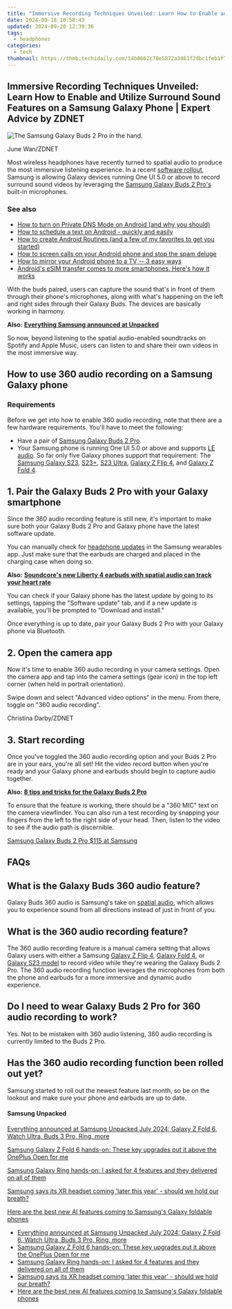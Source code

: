 ```yaml
---
title: "Immersive Recording Techniques Unveiled: Learn How to Enable and Utilize Surround Sound Features on a Samsung Galaxy Phone | Expert Advice by ZDNET"
date: 2024-09-18 10:58:43
updated: 2024-09-20 12:39:36
tags:
  - headphones
categories:
  - tech
thumbnail: https://thmb.techidaily.com/14b0662c78e5872a3461f2dbc1feb1f76e4bd1f2823265595248b4cc420c76ab.jpg
---
```


## Immersive Recording Techniques Unveiled: Learn How to Enable and Utilize Surround Sound Features on a Samsung Galaxy Phone | Expert Advice by ZDNET

![The Samsung Galaxy Buds 2 Pro in the hand.](https://www.zdnet.com/a/img/resize/2573d10966b738ff46bf28e75564e2106fc82cad/2022/08/09/8cbb31b1-248c-41b3-a87c-14c9d1c8a61a/samsung-galaxy-buds-pro-bora-purple.jpg?auto=webp&width=1280)

June Wan/ZDNET

Most wireless headphones have recently turned to spatial audio to produce the most immersive listening experience. In a recent [software rollout](https://www.cnet.com/tech/mobile/samsung-galaxy-buds-2-pro-add-360-audio-recording-for-video-capture/), Samsung is allowing Galaxy devices running One UI 5.0 or above to record surround sound videos by leveraging the [Samsung Galaxy Buds 2 Pro's](https://shop-links.co/link/?url=https%3A%2F%2Fwww.samsung.com%2Fus%2Fmobile%2Faudio%2Fheadphones%2Fgalaxy-buds2-pro-white-sm-r510nzwaxar%2F%3Fcid%3Dsem-mktg-pfs-aacc-us-google-na-08262022-170244-%26ds_e%3DGOOGLE-cr%3A0-pl%3A341636929-%26ds_c%3DFF%7ECore_CN%7Encme%2BGB2P_PH%7Eon_MK%7Eusnat_BS%7Eme_PR%7Ewiaud_SB%7Egalbud_FS%7Elo_CA%7Ekew_KS%7Eba_MT%7Ephrase-%26ds_ag%3DAG%7ECore-PANDA_MK%7Eusnat_AT%7Eta_MD%7Eh_PK%7Eroah_PB%7Egoogle_AI%7Eyes_TG%7Ecrm_SA%7Ecro-%26ds_k%3Dgalaxy%2Bbuds%26gclid%3DCjwKCAiA_vKeBhAdEiwAFb_nrdxDonjvh7f4W7jyUq1GP0xSq90pzKM10R6mPEM6wGb2TsD59LZg4hoClPMQAvD_BwE%26gclsrc%3Daw.ds&publisher_slug=itechdaily19598&exclusive=1) built-in microphones.

### See also

* [How to turn on Private DNS Mode on Android (and why you should)](https://www.zdnet.com/article/how-to-turn-on-private-dns-mode-on-android-and-why-you-should/)
* [How to schedule a text on Android - quickly and easily](https://www.zdnet.com/article/how-to-schedule-a-text-on-android/)
* [How to create Android Routines (and a few of my favorites to get you started)](https://www.zdnet.com/article/how-to-create-android-routines-and-a-few-of-my-favorites-to-get-you-started/)
* [How to screen calls on your Android phone and stop the spam deluge](https://www.zdnet.com/article/how-to-screen-calls-on-your-android-phone-and-stop-the-spam-deluge/)
* [How to mirror your Android phone to a TV -- 3 easy ways](https://www.zdnet.com/article/how-to-mirror-android-to-tv/)
* [Android's eSIM transfer comes to more smartphones. Here's how it works](https://www.zdnet.com/article/androids-esim-transfer-comes-to-more-smartphones-heres-how-it-works/)

With the buds paired, users can capture the sound that's in front of them through their phone's microphones, along with what's happening on the left and right sides through their Galaxy Buds. The devices are basically working in harmony.

**Also:** [**Everything Samsung announced at Unpacked**](https://www.zdnet.com/article/everything-samsung-announced-at-unpacked-2023/)

So now, beyond listening to the spatial audio-enabled soundtracks on Spotify and Apple Music, users can listen to and share their own videos in the most immersive way.

## How to use 360 audio recording on a Samsung Galaxy phone

### Requirements 

Before we get into how to enable 360 audio recording, note that there are a few hardware requirements. You'll have to meet the following:

* Have a pair of [Samsung Galaxy Buds 2 Pro](https://shop-links.co/link/?url=https%3A%2F%2Fwww.samsung.com%2Fus%2Fmobile%2Faudio%2Fheadphones%2Fgalaxy-buds2-pro-white-sm-r510nzwaxar%2F%3Fcid%3Dsem-mktg-pfs-aacc-us-google-na-08262022-170244-%26ds_e%3DGOOGLE-cr%3A0-pl%3A341636929-%26ds_c%3DFF%7ECore_CN%7Encme%2BGB2P_PH%7Eon_MK%7Eusnat_BS%7Eme_PR%7Ewiaud_SB%7Egalbud_FS%7Elo_CA%7Ekew_KS%7Eba_MT%7Ephrase-%26ds_ag%3DAG%7ECore-PANDA_MK%7Eusnat_AT%7Eta_MD%7Eh_PK%7Eroah_PB%7Egoogle_AI%7Eyes_TG%7Ecrm_SA%7Ecro-%26ds_k%3Dgalaxy%2Bbuds%26gclid%3DCjwKCAiA_vKeBhAdEiwAFb_nrdxDonjvh7f4W7jyUq1GP0xSq90pzKM10R6mPEM6wGb2TsD59LZg4hoClPMQAvD_BwE%26gclsrc%3Daw.ds&publisher_slug=itechdaily19598&exclusive=1).
* Your Samsung phone is running One UI 5.0 or above and supports [LE audio](https://www.qualcomm.com/products/features/bluetooth-le-audio#:~:text=A%3A%20LE%20Audio%20extends%20the,wireless%20audio%20devices%20can%20deliver.). So far only five Galaxy phones support that requirement: The [Samsung Galaxy S23](https://shop-links.co/link/?url=https%3A%2F%2Fwww.samsung.com%2Fus%2Fsmartphones%2Fgalaxy-s23%2Fbuy%2F%3Fcid%3Dsem-mktg-pfs-mob-us-google-na-02012023-141919-%26ds_e%3DGOOGLE-cr%3A0-pl%3A354741076-%26ds_c%3DFF%7ES23-Upper%2BFunnel_CN%7EHHP%2BS23_PH%7Elong_MK%7Eusnat_BS%7Emx_PR%7Esmart_SB%7Es23_FS%7Elo_CA%7Ekew_KS%7Eba_MT%7Eexact-%26ds_ag%3DAG%7ENew_MK%7Eusnat_AT%7Eta_MD%7Eh_PK%7Eroah_PB%7Egoogle_AI%7Eno_TG%7Emas_SA%7Emass-%26ds_k%3Dnew%2Bsamsung%2Bs23%26gclid%3DCjwKCAiA_vKeBhAdEiwAFb_nra_59NcnyNjk0V0GJYTZMpSv69zXMFzSx7eZrwtKpE7DOwh9KA9aiRoCH5oQAvD_BwE%26gclsrc%3Daw.ds&publisher_slug=itechdaily19598&exclusive=1), [S23+](https://shop-links.co/link/?url=https%3A%2F%2Fwww.samsung.com%2Fus%2Fsmartphones%2Fgalaxy-s23%2Fbuy%2F%3Fcid%3Dsem-mktg-pfs-mob-us-google-na-02012023-141919-%26ds_e%3DGOOGLE-cr%3A0-pl%3A354741076-%26ds_c%3DFF%7ES23-Upper%2BFunnel_CN%7EHHP%2BS23_PH%7Elong_MK%7Eusnat_BS%7Emx_PR%7Esmart_SB%7Es23_FS%7Elo_CA%7Ekew_KS%7Eba_MT%7Eexact-%26ds_ag%3DAG%7ENew_MK%7Eusnat_AT%7Eta_MD%7Eh_PK%7Eroah_PB%7Egoogle_AI%7Eno_TG%7Emas_SA%7Emass-%26ds_k%3Dnew%2Bsamsung%2Bs23%26gclid%3DCjwKCAiA_vKeBhAdEiwAFb_nra_59NcnyNjk0V0GJYTZMpSv69zXMFzSx7eZrwtKpE7DOwh9KA9aiRoCH5oQAvD_BwE%26gclsrc%3Daw.ds&publisher_slug=itechdaily19598&exclusive=1), [S23 Ultra](https://shop-links.co/link/?url=https%3A%2F%2Fwww.samsung.com%2Fus%2Fsmartphones%2Fgalaxy-s23-ultra%2Fbuy%2F&publisher_slug=itechdaily19598&exclusive=1), [Galaxy Z Flip 4](https://shop-links.co/link/?url=https%3A%2F%2Fwww.samsung.com%2Fus%2Fsmartphones%2Fgalaxy-z-flip4%2Fbuy%2Fgalaxy-z-flip4-256gb-unlocked-sm-f721uzaexaa%2F&publisher_slug=itechdaily19598&exclusive=1), and [Galaxy Z Fold 4](https://shop-links.co/link/?url=https%3A%2F%2Fwww.samsung.com%2Fus%2Fsmartphones%2Fgalaxy-z-fold4%2Fbuy%2Fgalaxy-z-fold4-512gb-unlocked-sm-f936uzaexaa%2F&publisher_slug=itechdaily19598&exclusive=1).

## 1\. Pair the Galaxy Buds 2 Pro with your Galaxy smartphone

Since the 360 audio recording feature is still new, it's important to make sure both your Galaxy Buds 2 Pro and Galaxy phone have the latest software update.

You can manually check for [headphone updates](https://shop-links.co/link/?exclusive=1&publisher_slug=itechdaily19598&url=https%3A%2F%2Fwww.samsung.com%2Fus%2Fsupport%2Fanswer%2FANS00078087%2F) in the Samsung wearables app. Just make sure that the earbuds are charged and placed in the charging case when doing so.

**Also:** [**Soundcore's new Liberty 4 earbuds with spatial audio can track your heart rate**](https://www.zdnet.com/article/soundcores-liberty-4-earbuds-arrive-with-spatial-audio-and-heart-rate-monitor/)

You can check if your Galaxy phone has the latest update by going to its settings, tapping the "Software update" tab, and if a new update is available, you'll be prompted to "Download and install." 

Once everything is up to date, pair your Galaxy Buds 2 Pro with your Galaxy phone via Bluetooth.

## 2\. Open the camera app

Now it's time to enable 360 audio recording in your camera settings. Open the camera app and tap into the camera settings (gear icon) in the top left corner (when held in portrait orientation). 

Swipe down and select "Advanced video options" in the menu. From there, toggle on "360 audio recording".

Christina Darby/ZDNET

## 3\. Start recording

Once you've toggled the 360 audio recording option and your Buds 2 Pro are in your ears, you're all set! Hit the video record button when you're ready and your Galaxy phone and earbuds should begin to capture audio together. 

**Also: [8 tips and tricks for the Galaxy Buds 2 Pro](https://www.zdnet.com/article/samsung-galaxy-buds-2-pro-8-tips-and-tricks-to-get-the-most-out-of-your-wireless-earbuds/)**

To ensure that the feature is working, there should be a "360 MIC" text on the camera viewfinder. You can also run a test recording by snapping your fingers from the left to the right side of your head. Then, listen to the video to see if the audio path is discernible.

[Samsung Galaxy Buds 2 Pro $115 at Samsung](https://shop-links.co/link/?url=https%3A%2F%2Fwww.samsung.com%2Fus%2Fmobile%2Faudio%2Fheadphones%2Fgalaxy-buds2-pro-white-sm-r510nzwaxar%2F%3Fcid%3Dsem-mktg-pfs-aacc-us-google-na-08262022-170244-%26ds_e%3DGOOGLE-cr%3A0-pl%3A341636929-%26ds_c%3DFF%7ECore_CN%7Encme%2BGB2P_PH%7Eon_MK%7Eusnat_BS%7Eme_PR%7Ewiaud_SB%7Egalbud_FS%7Elo_CA%7Ekew_KS%7Eba_MT%7Ephrase-%26ds_ag%3DAG%7ECore-PANDA_MK%7Eusnat_AT%7Eta_MD%7Eh_PK%7Eroah_PB%7Egoogle_AI%7Eyes_TG%7Ecrm_SA%7Ecro-%26ds_k%3Dgalaxy%2Bbuds%26gclid%3DCjwKCAiA_vKeBhAdEiwAFb_nrdxDonjvh7f4W7jyUq1GP0xSq90pzKM10R6mPEM6wGb2TsD59LZg4hoClPMQAvD_BwE%26gclsrc%3Daw.ds&publisher_slug=itechdaily19598&exclusive=1)

## FAQs

## What is the Galaxy Buds 360 audio feature?  

Galaxy Buds 360 audio is Samsung's take on [spatial audio](https://support.apple.com/en-us/HT211775), which allows you to experience sound from all directions instead of just in front of you.

## What is the 360 audio recording feature?   

The 360 audio recording feature is a manual camera setting that allows Galaxy users with either a Samsung [Galaxy Z Flip 4](https://www.zdnet.com/article/the-galaxy-z-flip-4-solves-these-two-big-problems-for-me/), [Galaxy Fold 4](https://www.zdnet.com/article/samsung-galaxy-z-fold-4-review/), or [Galaxy S23 model](https://www.zdnet.com/article/the-best-new-galaxy-s23-features-to-know/) to record video while they're wearing the Galaxy Buds 2 Pro. The 360 audio recording function leverages the microphones from both the phone and earbuds for a more immersive and dynamic audio experience. 

## Do I need to wear Galaxy Buds 2 Pro for 360 audio recording to work?   

Yes. Not to be mistaken with 360 audio listening, 360 audio recording is currently limited to the Buds 2 Pro.

## Has the 360 audio recording function been rolled out yet? 

Samsung started to roll out the newest feature last month, so be on the lookout and make sure your phone and earbuds are up to date.

#### Samsung Unpacked

[Everything announced at Samsung Unpacked July 2024: Galaxy Z Fold 6, Watch Ultra, Buds 3 Pro, Ring, more](https://www.zdnet.com/article/what-you-missed-at-samsung-unpacked-july-2024-galaxy-z-fold-6-watch-ultra-ring-ai-more/ "Everything announced at Samsung Unpacked July 2024: Galaxy Z Fold 6, Watch Ultra, Buds 3 Pro, Ring, more")

[Samsung Galaxy Z Fold 6 hands-on: These key upgrades put it above the OnePlus Open for me](https://www.zdnet.com/article/i-went-hands-on-with-samsungs-galaxy-z-fold-6-and-it-made-my-oneplus-open-feel-outdated/ "Samsung Galaxy Z Fold 6 hands-on: These key upgrades put it above the OnePlus Open for me")

[Samsung Galaxy Ring hands-on: I asked for 4 features and they delivered on all of them](https://www.zdnet.com/article/samsung-galaxy-ring-hands-on-why-id-ditch-my-oura-for-this-competing-wearable/ "Samsung Galaxy Ring hands-on: I asked for 4 features and they delivered on all of them")

[Samsung says its XR headset coming 'later this year' - should we hold our breath?](https://www.zdnet.com/article/samsungs-upcoming-xr-headset-was-the-biggest-product-teaser-at-unpacked-july-2024/ "Samsung says its XR headset coming 'later this year' - should we hold our breath?")

[Here are the best new AI features coming to Samsung's Galaxy foldable phones](https://www.zdnet.com/article/every-new-ai-feature-coming-to-samsungs-galaxy-z-fold-6-and-z-flip-6-and-how-they-work/ "Here are the best new AI features coming to Samsung's Galaxy foldable phones")

* [Everything announced at Samsung Unpacked July 2024: Galaxy Z Fold 6, Watch Ultra, Buds 3 Pro, Ring, more](https://www.zdnet.com/article/what-you-missed-at-samsung-unpacked-july-2024-galaxy-z-fold-6-watch-ultra-ring-ai-more/ "Everything announced at Samsung Unpacked July 2024: Galaxy Z Fold 6, Watch Ultra, Buds 3 Pro, Ring, more")
* [Samsung Galaxy Z Fold 6 hands-on: These key upgrades put it above the OnePlus Open for me](https://www.zdnet.com/article/i-went-hands-on-with-samsungs-galaxy-z-fold-6-and-it-made-my-oneplus-open-feel-outdated/ "Samsung Galaxy Z Fold 6 hands-on: These key upgrades put it above the OnePlus Open for me")
* [Samsung Galaxy Ring hands-on: I asked for 4 features and they delivered on all of them](https://www.zdnet.com/article/samsung-galaxy-ring-hands-on-why-id-ditch-my-oura-for-this-competing-wearable/ "Samsung Galaxy Ring hands-on: I asked for 4 features and they delivered on all of them")
* [Samsung says its XR headset coming 'later this year' - should we hold our breath?](https://www.zdnet.com/article/samsungs-upcoming-xr-headset-was-the-biggest-product-teaser-at-unpacked-july-2024/ "Samsung says its XR headset coming 'later this year' - should we hold our breath?")
* [Here are the best new AI features coming to Samsung's Galaxy foldable phones](https://www.zdnet.com/article/every-new-ai-feature-coming-to-samsungs-galaxy-z-fold-6-and-z-flip-6-and-how-they-work/ "Here are the best new AI features coming to Samsung's Galaxy foldable phones")

###

<ins class="adsbygoogle"
     style="display:block"
     data-ad-format="autorelaxed"
     data-ad-client="ca-pub-7571918770474297"
     data-ad-slot="1223367746"></ins>



<ins class="adsbygoogle"
     style="display:block"
     data-ad-client="ca-pub-7571918770474297"
     data-ad-slot="8358498916"
     data-ad-format="auto"
     data-full-width-responsive="true"></ins>
